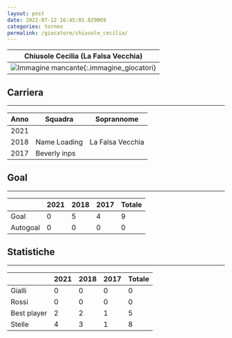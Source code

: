 ```yaml
---
layout: post
date: 2022-07-12 16:45:01.829069
categories: torneo
permalink: /giocatore/chiusole_cecilia/
---
```

<link rel='stylesheets' href='./../assets/giocatori.css'>

| Chiusole Cecilia (La Falsa Vecchia) |
|:-----:|
| ![Immagine mancante]('./../../assets/giocatori/chiusole_cecilia.png){:.immagine_giocatori} |


## Carriera
----

|Anno|Squadra|Soprannome|
|:---:|---|---|
|2021|||
|2018|Name Loading|La Falsa Vecchia|
|2017|Beverly inps||


## Goal
----

| |2021|2018|2017| Totale |
|---|---|---|---|---|
|Goal|0|5|4|9|
|Autogoal|0|0|0|0|


## Statistiche
----

| |2021|2018|2017| Totale |
|---|---|---|---|---|
|Gialli|0|0|0|0|
|Rossi|0|0|0|0|
|Best player|2|2|1|5|
|Stelle|4|3|1|8|